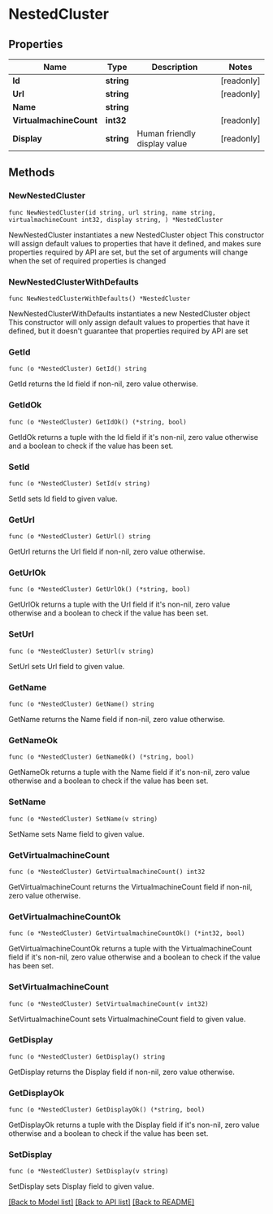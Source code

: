 # NestedCluster

## Properties

Name | Type | Description | Notes
------------ | ------------- | ------------- | -------------
**Id** | **string** |  | [readonly] 
**Url** | **string** |  | [readonly] 
**Name** | **string** |  | 
**VirtualmachineCount** | **int32** |  | [readonly] 
**Display** | **string** | Human friendly display value | [readonly] 

## Methods

### NewNestedCluster

`func NewNestedCluster(id string, url string, name string, virtualmachineCount int32, display string, ) *NestedCluster`

NewNestedCluster instantiates a new NestedCluster object
This constructor will assign default values to properties that have it defined,
and makes sure properties required by API are set, but the set of arguments
will change when the set of required properties is changed

### NewNestedClusterWithDefaults

`func NewNestedClusterWithDefaults() *NestedCluster`

NewNestedClusterWithDefaults instantiates a new NestedCluster object
This constructor will only assign default values to properties that have it defined,
but it doesn't guarantee that properties required by API are set

### GetId

`func (o *NestedCluster) GetId() string`

GetId returns the Id field if non-nil, zero value otherwise.

### GetIdOk

`func (o *NestedCluster) GetIdOk() (*string, bool)`

GetIdOk returns a tuple with the Id field if it's non-nil, zero value otherwise
and a boolean to check if the value has been set.

### SetId

`func (o *NestedCluster) SetId(v string)`

SetId sets Id field to given value.


### GetUrl

`func (o *NestedCluster) GetUrl() string`

GetUrl returns the Url field if non-nil, zero value otherwise.

### GetUrlOk

`func (o *NestedCluster) GetUrlOk() (*string, bool)`

GetUrlOk returns a tuple with the Url field if it's non-nil, zero value otherwise
and a boolean to check if the value has been set.

### SetUrl

`func (o *NestedCluster) SetUrl(v string)`

SetUrl sets Url field to given value.


### GetName

`func (o *NestedCluster) GetName() string`

GetName returns the Name field if non-nil, zero value otherwise.

### GetNameOk

`func (o *NestedCluster) GetNameOk() (*string, bool)`

GetNameOk returns a tuple with the Name field if it's non-nil, zero value otherwise
and a boolean to check if the value has been set.

### SetName

`func (o *NestedCluster) SetName(v string)`

SetName sets Name field to given value.


### GetVirtualmachineCount

`func (o *NestedCluster) GetVirtualmachineCount() int32`

GetVirtualmachineCount returns the VirtualmachineCount field if non-nil, zero value otherwise.

### GetVirtualmachineCountOk

`func (o *NestedCluster) GetVirtualmachineCountOk() (*int32, bool)`

GetVirtualmachineCountOk returns a tuple with the VirtualmachineCount field if it's non-nil, zero value otherwise
and a boolean to check if the value has been set.

### SetVirtualmachineCount

`func (o *NestedCluster) SetVirtualmachineCount(v int32)`

SetVirtualmachineCount sets VirtualmachineCount field to given value.


### GetDisplay

`func (o *NestedCluster) GetDisplay() string`

GetDisplay returns the Display field if non-nil, zero value otherwise.

### GetDisplayOk

`func (o *NestedCluster) GetDisplayOk() (*string, bool)`

GetDisplayOk returns a tuple with the Display field if it's non-nil, zero value otherwise
and a boolean to check if the value has been set.

### SetDisplay

`func (o *NestedCluster) SetDisplay(v string)`

SetDisplay sets Display field to given value.



[[Back to Model list]](../README.md#documentation-for-models) [[Back to API list]](../README.md#documentation-for-api-endpoints) [[Back to README]](../README.md)



